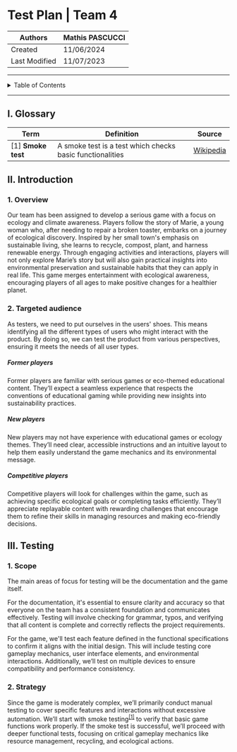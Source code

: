 # Test Plan | Team 4

|Authors|Mathis PASCUCCI|
|---|---|
|Created|11/06/2024|
|Last Modified|11/07/2023|
---
<details>
<summary>Table of Contents</summary>

- [Test Plan | Team 4](#test-plan--team-4)
    - [I. Glossary](#i-glossary)
    - [II. Introduction](#ii-introduction)
        - [1. Overview](#1-overview)
        - [2. Targeted audience](#2-targeted-audience)
            - [Former players](#former-players)
            - [New players](#new-players)
            - [Competitive players](#competitive-players)
    - [III. Testing](#iii-testing)
        - [1. Scope](#1-scope)
        - [2. Strategy](#2-strategy)
        
</details>

---

## I. Glossary

| Term | Definition | Source |
| ---- | ---------- | ------ |
|<a id="1">[1]</a> **Smoke test**| A smoke test is a test which checks basic functionalities | [Wikipedia](https://en.wikipedia.org/wiki/Smoke_testing_(software)) |



## II. Introduction

### 1. Overview

Our team has been assigned to develop a serious game with a focus on ecology and climate awareness. Players follow the story of Marie, a young woman who, after needing to repair a broken toaster, embarks on a journey of ecological discovery. Inspired by her small town's emphasis on sustainable living, she learns to recycle, compost, plant, and harness renewable energy. Through engaging activities and interactions, players will not only explore Marie’s story but will also gain practical insights into environmental preservation and sustainable habits that they can apply in real life. This game merges entertainment with ecological awareness, encouraging players of all ages to make positive changes for a healthier planet.

### 2. Targeted audience

As testers, we need to put ourselves in the users' shoes. This means identifying all the different types of users who might interact with the product. By doing so, we can test the product from various perspectives, ensuring it meets the needs of all user types.

##### Former players
Former players are familiar with serious games or eco-themed educational content. They’ll expect a seamless experience that respects the conventions of educational gaming while providing new insights into sustainability practices.

##### New players
New players may not have experience with educational games or ecology themes. They’ll need clear, accessible instructions and an intuitive layout to help them easily understand the game mechanics and its environmental message.

##### Competitive players
Competitive players will look for challenges within the game, such as achieving specific ecological goals or completing tasks efficiently. They’ll appreciate replayable content with rewarding challenges that encourage them to refine their skills in managing resources and making eco-friendly decisions.

## III. Testing

### 1. Scope

The main areas of focus for testing will be the documentation and the game itself.

For the documentation, it's essential to ensure clarity and accuracy so that everyone on the team has a consistent foundation and communicates effectively. Testing will involve checking for grammar, typos, and verifying that all content is complete and correctly reflects the project requirements.

For the game, we'll test each feature defined in the functional specifications to confirm it aligns with the initial design. This will include testing core gameplay mechanics, user interface elements, and environmental interactions. Additionally, we’ll test on multiple devices to ensure compatibility and performance consistency.


### 2. Strategy

Since the game is moderately complex, we’ll primarily conduct manual testing to cover specific features and interactions without excessive automation. We’ll start with smoke testing<sup><a href="#1">[1]</a></sup> to verify that basic game functions work properly. If the smoke test is successful, we’ll proceed with deeper functional tests, focusing on critical gameplay mechanics like resource management, recycling, and ecological actions.


